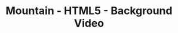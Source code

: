 ---
title: Mountain - HTML5 - Background Video
builder: true
type: coming-soon

# Content section
sections:
  - headerSection
  - servicesSection
  - subscribeSection
  - contactSection
  - mapSection

# Background video
html5Video: 
  enable: true
  ### URL or relative path to MP4 video
  videoURL: "/video/big_buck_bunny_720p_1mb.mp4"
  mute: true
  loop: true
  ### Image used as fallback on mobile devices
  poster: /images/html5-poster.png

---